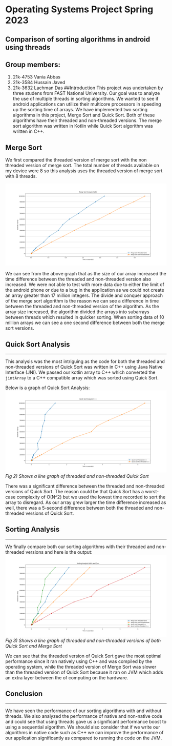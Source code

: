 # Operating Systems Project Spring 2023
## Comparison of sorting algorithms in android using threads
## Group members:
1. 21k-4753 Vania Abbas
2. 21k-3584 Hussain Javed
3. 21k-3632 Lachman Das
##Introduction
This project was undertaken by three studens from FAST National University. Our goal was to analyze the use of multiple threads in sorting algorithms. We wanted to see if android applications can utilize their multicore processors in speeding up the sorting time of arrays. We have implemented two sorting algorithms in this project, Merge Sort and Quick Sort. Both of these algorithms have their threaded and non-threaded versions. The merge sort algorithm was written in Kotlin while Quick Sort algorithm was written in C++.

## Merge Sort

We first compared the threaded version of merge sort with the non threaded version of merge sort. The total number of threads available on my device were 8 so this analysis uses the threaded version of merge sort with 8 threads.

![merge_sort_graph](images/merge_sort_analysis.png)

We can see from the above graph that as the size of our array increased the time difference between the threaded and non-threaded version also increased. We were not able to test with more data due to either the limit of the android phone or due to a bug in the application as we could not create an array greater than 17 million integers. The divide and conquer approach of the merge sort algorithm is the reason we can see a difference in time between the threaded and non-threaded version of the algorithm. As the array size increased, the algorithm divided the arrays into subarrays between threads which resulted in quicker sorting. When sorting data of 10 million arrays we can see a one second difference between both the merge sort versions.

## Quick Sort Analysis

---

This analysis was the most intriguing as the code for both the threaded and non-threaded versions of Quick Sort was written in C++ using Java Native Interface (JNI). We passed our kotlin array to C++ which converted the `jintArray` to a C++ compatible array which was sorted using Quick Sort.

Below is a graph of Quick Sort Analysis:
![quick_sort_graph](images/quick_sort_analysis.png)
*Fig 2) Shows a line graph of threaded and non-threaded Quick Sort*

There was a significant difference between the threaded and non-threaded versions of Quick Sort. The reason could be that Quick Sort has a worst-case complexity of O(N^2) but we used the lowest time recorded to sort the array to disregard. As our array grew larger the time difference increased as well, there was a 5-second difference between both the threaded and non-threaded versions of Quick Sort.

## Sorting Analysis

---

We finally compare both our sorting algorithms with their threaded and non-threaded versions and here is the output:
![sorting_analysis](images/sorting_analysis.png)
*Fig 3) Shows a line graph of threaded and non-threaded versions of both Quick Sort and Merge Sort*

We can see that the threaded version of Quick Sort gave the most optimal performance since it ran natively using C++ and was compiled by the operating system, while the threaded version of Merge Sort was slower than the threaded version of Quick Sort because it ran on JVM which adds an extra layer between the of computing on the hardware.

## Conclusion
---
We have seen the performance of our sorting algorithms with and without threads. We also analyzed the performance of native and non-native code and could see that using threads gave us a significant performance boost to using a sequential algorithm. We should also consider that if we write our algorithms in native code such as C++ we can improve the performance of our application significantly as compared to running the code on the JVM.
